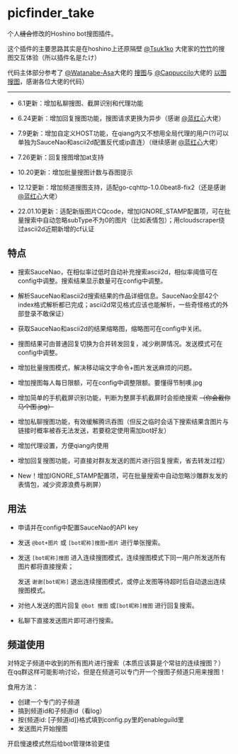 # picfinder_take
个人~~缝合~~修改的Hoshino bot搜图插件。

这个插件的主要思路其实是在hoshino上还原隔壁 [@Tsuk1ko](https://github.com/Tsuk1ko) 大佬家的[竹竹](https://github.com/Tsuk1ko/cq-picsearcher-bot)的搜图交互体验（所以插件名是たけ）

代码主体部分参考了 [@Watanabe-Asa](https://github.com/Watanabe-Asa)大佬的 [搜图](https://github.com/pcrbot/Salmon-plugin-transplant#%E6%90%9C%E5%9B%BE)与 [@Cappuccilo](https://github.com/Cappuccilo)大佬的 [以图搜图](https://github.com/pcrbot/cappuccilo_plugins#%E4%BB%A5%E5%9B%BE%E6%90%9C%E5%9B%BE)，感谢各位大佬的代码）

---

- 6.1更新：增加私聊搜图、截屏识别和代理功能

- 6.24更新：增加回复搜图功能，搜图请求更换为异步（感谢 [@蓝红心](https://github.com/LHXnois)大佬）

- 7.9更新：增加自定义HOST功能，在qiang内又不想用全局代理的用户(?)可以单独为SauceNao和ascii2d配置反代或ip直连）（继续感谢 [@蓝红心](https://github.com/LHXnois)大佬）

- 7.26更新：回复搜图增加at支持

- 10.20更新：增加批量搜图计数与吞图提示

- 12.12更新：增加频道搜图支持，适配go-cqhttp-1.0.0beat8-fix2（还是感谢 [@蓝红心](https://github.com/LHXnois)大佬）

- 22.01.10更新：适配新版图片CQcode，增加IGNORE_STAMP配置项，可在批量搜索中自动忽略subType不为0的图片（比如表情包）；用cloudscraper绕过ascii2d近期新增的cf认证

## 特点  

- 搜索SauceNao，在相似率过低时自动补充搜索ascii2d，相似率阈值可在config中调整。搜索结果显示数量可在config中调整。  

- 解析SauceNao和ascii2d搜索结果的作品详细信息。SauceNao全部42个index格式解析都已完成；ascii2d常见格式应该也能解析，一些奇怪格式的外部登录不敢保证）  

- 获取SauceNao和ascii2d的结果缩略图，缩略图可在config中关闭。  

- 搜图结果可由普通回复切换为合并转发回复，减少刷屏情况。发送模式可在config中调整。

- 增加批量搜图模式，解决移动端文字命令+图片发送麻烦的问题。

- 增加搜图每人每日限额，可在config中调整限额。要懂得节制噢.jpg

- 增加简单的手机截屏识别功能，判断为整屏手机截屏时会拒绝搜索 ~~（你会截你马个图.jpg）~~

- 增加私聊搜图功能，有效缓解腾讯吞图（但反之临时会话下搜索结果含图片与链接时概率被吞无法发送，若要稳定使用需加bot好友）

- 增加代理设置，方便qiang内使用

- 增加回复搜图功能，可直接对群友发送的图片进行回复搜索，省去转发过程）

- New！增加IGNORE_STAMP配置项，可在批量搜索中自动忽略沙雕群友发的表情包，减少资源浪费与刷屏）


## 用法

- 申请并在config中配置SauceNao的API key

- 发送 ``@bot+图片`` 或 ``[bot昵称]搜图+图片`` 进行单张搜索。

- 发送 ``[bot昵称]搜图`` 进入连续搜图模式，连续搜图模式下同一用户所发送所有图片都将直接搜索；

  发送 ``谢谢[bot昵称]`` 退出连续搜图模式，或停止发图等待超时后自动退出连续搜图模式。

- 对他人发送的图片回复 ``@bot 搜图`` 或``[bot昵称]搜图`` 进行回复搜索。

- 私聊下直接发送图片即可进行搜索。


## 频道使用

对特定子频道中收到的所有图片进行搜索（本质应该算是个常驻的连续搜图？）
在qq群这样可能影响讨论，但是在频道可以专门开一个搜图子频道只用来搜图！

食用方法：

- 创建一个专门的子频道
- 搞到频道id和子频道id（看log）
- 按{频道id: [子频道id]}格式填到config.py里的enableguild里
- 发送图片开始搜图

开启慢速模式然后给bot管理体验更佳
